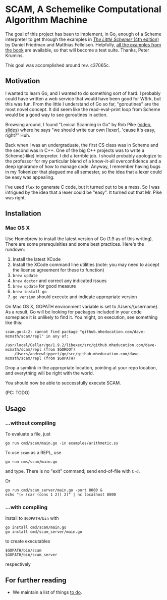 # SCAM, A Schemelike Computational Algorithm Machine

The goal of this project has been to implement, in Go, enough of a
Scheme interpreter to get through the examples in
[_The Little Schemer_ (4th edition)](https://mitpress.mit.edu/books/little-schemer)
by Daniel Friedman and Matthias Felleisen.  Helpfully,
[all the examples from the book](https://github.com/pkrumins/the-little-schemer)
are available, so that will become a test suite.  Thanks, Peter
Krumins.

This goal was accomplished around rev. c37065c.


## Motivation

I wanted to learn Go, and I wanted to do something sort of hard.  I
probably could have written a web service that would have been good
for W$rk, but this was fun.  From the little I understand of Go so
far, "goroutines" are the most novel concept.  It did seem like the
read-eval-print loop from Scheme would be a good way to see goroutines
in action.

Browsing around, I found "Lexical Scanning in Go" by Rob Pike
([video](https://youtu.be/HxaD_trXwRE),
[slides](https://talks.golang.org/2011/lex.slide)) where he says "we
should write our own [lexer], 'cause it's easy, right?"  Huh.

Back when I was an undergraduate, the first CS class was in Scheme and
the second was in C++.  One of the big C++ projects was to write a
Scheme(-like) interpreter.  I did a terrible job.  I should probably
apologize to the professor for my particular blend of
a know-it-all overconfidence and a deep ignorance of how to manage
code.  Anyway, I remember having bugs in my Tokenizer that plagued me
all semester, so the idea that a lexer could be easy was appealing.

I've used `flex` to generate C code, but it turned out to be a mess.
So I was intrigued by the idea that a lexer could be "easy".  It
turned out that Mr. Pike was right.

## Installation

### Mac OS X

Use Homebrew to install the latest version of Go (1.9 as of this writing). There are some prerequisities and some best practices. Here's the rundown:


1. Install the latest XCode
2. Install the XCode command line utilities (note: you may need to accept the license agreement for these to function)
3. `brew update`
4. `brew doctor` and correct any indicated issues
5. `brew update` for good measure
6. `brew install go`
7. `go version` should execute and indicate appropriate version

On Mac OS X, GOPATH environment variable is set to /Users/{username}. As a result, Go will be looking for packages included in your code someplace it is unlikely to find it. You might, on execution, see something like this:

```
scam.go:4:2: cannot find package "github.mheducation.com/dave-mcmath/scam/repl" in any of:
	/usr/local/Cellar/go/1.9.2/libexec/src/github.mheducation.com/dave-mcmath/scam/repl (from $GOROOT)
	/Users/andrewlippert/go/src/github.mheducation.com/dave-mcmath/scam/repl (from $GOPATH)
```

Drop a symlink in the appropriate location, pointing at your repo location, and everything will be right with the world.

You should now be able to successfully execute SCAM.

(PC: TODO)

## Usage

### ...without compiling

To evaluate a file, just

    go run cmd/scam/main.go -in examples/arithmetic.ss

To use `scam` as a REPL, use

    go run cms/scam/main.go

and type.  There is no "exit" command; send end-of-file with `C-d`.

Or

    go run cmd/scam_server/main.go -port 8000 &
    echo "(= (car (cons 1 2)) 2)" | nc localhost 8000

### ...with compiling

Install to `$GOPATH/bin` with

    go install cmd/scam/main.go
    go install cmd/scam_server/main.go

to create executables

    $GOPATH/bin/scam
    $GOPATH/bin/scam_server

respectively

## For further reading

* We maintain a list of things [to do](./TODO.org).

<!--  LocalWords:  goroutines Schemelike Matthias Felleisen Krumins
 -->
<!--  LocalWords:  REPL
 -->

